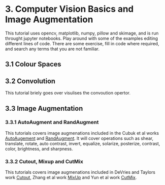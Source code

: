 # 3. Computer Vision Basics and Image Augmentation
This tutorial uses opencv, matplotlib, numpy, pillow and skimage, and is run throught jupyter notebooks.
Play around with some of the examples editing different lines of code. 
There are some exercise, fill in code where required, and search any terms that you are not familiar.

## 3.1 Colour Spaces

## 3.2 Convolution
This tutorial briely goes over visulises the convoution opertor.

## 3.3 Image Augmentation
### 3.3.1 AutoAugment and RandAugment
This tutorials covers image augmenations included in the Cubuk et al works [AutoAugement](https://arxiv.org/abs/1805.09501) and [RandAugment](https://arxiv.org/abs/1909.13719). It will cover operations such as shear,
translate, rotate, auto contrast, invert, equalize, solarize, posterize, contrast, color, brightness, and sharpness.

### 3.3.2 Cutout, Mixup and CutMix
This tutorials covers image augmenations included in DeVries and Taylors work [Cutout](https://arxiv.org/abs/1708.04552), Zhang et al work [MixUp](https://arxiv.org/abs/1710.09412) and Yun et al work [CutMix](https://arxiv.org/abs/1905.04899). 
